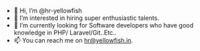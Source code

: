 - 👋 Hi, I’m @hr-yellowfish
- 👀 I’m interested in hiring super enthusiastic talents.
- 🌱 I’m currently looking for Software developers who have good knowledge in PHP/ Laravel/Git..Etc..
- 📫 You can reach me on hr@yellowfish.in. 

<!---
hr-yellowfish/hr-yellowfish is a ✨ special ✨ repository because its `README.md` (this file) appears on your GitHub profile.
You can click the Preview link to take a look at your changes.
--->
